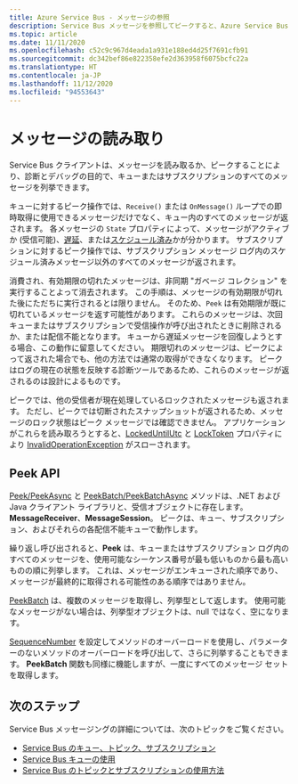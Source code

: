 ```yaml
---
title: Azure Service Bus - メッセージの参照
description: Service Bus メッセージを参照してピークすると、Azure Service Bus クライアントは、キューまたはサブスクリプションのすべてのメッセージを列挙できます。
ms.topic: article
ms.date: 11/11/2020
ms.openlocfilehash: c52c9c967d4eada1a931e188ed4d25f7691cfb91
ms.sourcegitcommit: dc342bef86e822358efe2d363958f6075bcfc22a
ms.translationtype: HT
ms.contentlocale: ja-JP
ms.lasthandoff: 11/12/2020
ms.locfileid: "94553643"
---
```

# <a name="message-browsing"></a>メッセージの読み取り

Service Bus クライアントは、メッセージを読み取るか、ピークすることにより、診断とデバッグの目的で、キューまたはサブスクリプションのすべてのメッセージを列挙できます。

キューに対するピーク操作では、`Receive()` または `OnMessage()` ループでの即時取得に使用できるメッセージだけでなく、キュー内のすべてのメッセージが返されます。 各メッセージの `State` プロパティによって、メッセージがアクティブか (受信可能)、[遅延](message-deferral.md)、または[スケジュール済み](message-sequencing.md)かが分かります。 サブスクリプションに対するピーク操作では、サブスクリプション メッセージ ログ内のスケジュール済みメッセージ以外のすべてのメッセージが返されます。 

消費され、有効期限の切れたメッセージは、非同期 "ガベージ コレクション" を実行することよって消去されます。 この手順は、メッセージの有効期限が切れた後にただちに実行されるとは限りません。 そのため、`Peek` は有効期限が既に切れているメッセージを返す可能性があります。 これらのメッセージは、次回キューまたはサブスクリプションで受信操作が呼び出されたときに削除されるか、または配信不能となります。 キューから遅延メッセージを回復しようとする場合、この動作に留意してください。 期限切れのメッセージは、ピークによって返された場合でも、他の方法では通常の取得ができなくなります。 ピークはログの現在の状態を反映する診断ツールであるため、これらのメッセージが返されるのは設計によるものです。

ピークでは、他の受信者が現在処理しているロックされたメッセージも返されます。 ただし、ピークでは切断されたスナップショットが返されるため、メッセージのロック状態はピーク メッセージでは確認できません。 アプリケーションがこれらを読み取ろうとすると、[LockedUntilUtc](/dotnet/api/microsoft.azure.servicebus.message.systempropertiescollection.lockeduntilutc) と [LockToken](/dotnet/api/microsoft.azure.servicebus.message.systempropertiescollection.locktoken#Microsoft_Azure_ServiceBus_Message_SystemPropertiesCollection_LockToken) プロパティにより [InvalidOperationException](/dotnet/api/system.invalidoperationexception) がスローされます。

## <a name="peek-apis"></a>Peek API

[Peek/PeekAsync](/dotnet/api/microsoft.azure.servicebus.core.messagereceiver.peekasync#Microsoft_Azure_ServiceBus_Core_MessageReceiver_PeekAsync) と [PeekBatch/PeekBatchAsync](/dotnet/api/microsoft.servicebus.messaging.queueclient.peekbatchasync#Microsoft_ServiceBus_Messaging_QueueClient_PeekBatchAsync_System_Int64_System_Int32_) メソッドは、.NET および Java クライアント ライブラリと、受信オブジェクトに存在します。**MessageReceiver**、**MessageSession**。 ピークは、キュー、サブスクリプション、およびそれらの各配信不能キューで動作します。

繰り返し呼び出されると、**Peek** は、キューまたはサブスクリプション ログ内のすべてのメッセージを、使用可能なシーケンス番号が最も低いものから最も高いものの順に列挙します。 これは、メッセージがエンキューされた順序であり、メッセージが最終的に取得される可能性のある順序ではありません。

[PeekBatch](/dotnet/api/microsoft.servicebus.messaging.queueclient.peekbatch#Microsoft_ServiceBus_Messaging_QueueClient_PeekBatch_System_Int32_) は、複数のメッセージを取得し、列挙型として返します。 使用可能なメッセージがない場合は、列挙型オブジェクトは、null ではなく、空になります。

[SequenceNumber](/dotnet/api/microsoft.azure.servicebus.message.systempropertiescollection.sequencenumber#Microsoft_Azure_ServiceBus_Message_SystemPropertiesCollection_SequenceNumber) を設定してメソッドのオーバーロードを使用し、パラメーターのないメソッドのオーバーロードを呼び出して、さらに列挙することもできます。 **PeekBatch** 関数も同様に機能しますが、一度にすべてのメッセージ セットを取得します。

## <a name="next-steps"></a>次のステップ

Service Bus メッセージングの詳細については、次のトピックをご覧ください。

* [Service Bus のキュー、トピック、サブスクリプション](service-bus-queues-topics-subscriptions.md)
* [Service Bus キューの使用](service-bus-dotnet-get-started-with-queues.md)
* [Service Bus のトピックとサブスクリプションの使用方法](service-bus-dotnet-how-to-use-topics-subscriptions.md)
